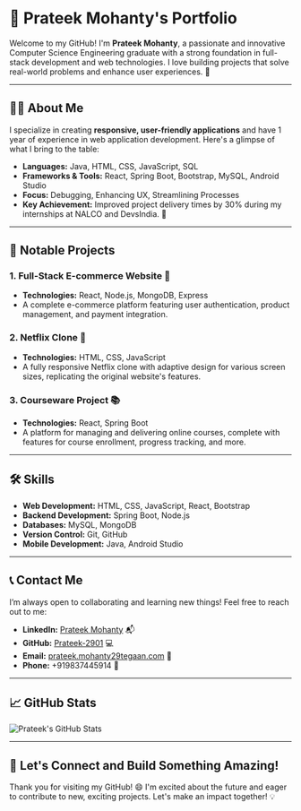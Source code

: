 # 🚀 Prateek Mohanty's Portfolio

Welcome to my GitHub! I'm **Prateek Mohanty**, a passionate and innovative Computer Science Engineering graduate with a strong foundation in full-stack development and web technologies. I love building projects that solve real-world problems and enhance user experiences. 🚀

---

## 🧑‍💻 About Me

I specialize in creating **responsive, user-friendly applications** and have 1 year of experience in web application development. Here's a glimpse of what I bring to the table:

- **Languages:** Java, HTML, CSS, JavaScript, SQL
- **Frameworks & Tools:** React, Spring Boot, Bootstrap, MySQL, Android Studio
- **Focus:** Debugging, Enhancing UX, Streamlining Processes
- **Key Achievement:** Improved project delivery times by 30% during my internships at NALCO and DevsIndia. 🎯

---

## 🌟 Notable Projects

### 1. **Full-Stack E-commerce Website** 🛒
   - **Technologies:** React, Node.js, MongoDB, Express
   - A complete e-commerce platform featuring user authentication, product management, and payment integration.

### 2. **Netflix Clone** 🍿
   - **Technologies:** HTML, CSS, JavaScript
   - A fully responsive Netflix clone with adaptive design for various screen sizes, replicating the original website's features.

### 3. **Courseware Project** 📚
   - **Technologies:** React, Spring Boot
   - A platform for managing and delivering online courses, complete with features for course enrollment, progress tracking, and more.

---

## 🛠️ Skills

- **Web Development:** HTML, CSS, JavaScript, React, Bootstrap
- **Backend Development:** Spring Boot, Node.js
- **Databases:** MySQL, MongoDB
- **Version Control:** Git, GitHub
- **Mobile Development:** Java, Android Studio

---

## 📞 Contact Me

I’m always open to collaborating and learning new things! Feel free to reach out to me:

- **LinkedIn:** [Prateek Mohanty](https://www.linkedin.com/in/prateek-mohanty-b96314197) 📬
- **GitHub:** [Prateek-2901](https://github.com/Prateek-2901) 💻
- **Email:** [prateek.mohanty29tegaan.com](mailto:prateek.mohanty29tegaan.com) 📧
- **Phone:** +919837445914 📱

---

## 📈 GitHub Stats

![Prateek's GitHub Stats](https://github-readme-stats.vercel.app/api?username=Prateek-2901&show_icons=true&hide_title=true&count_private=true&hide=prs)

---

## 🚀 Let's Connect and Build Something Amazing!

Thank you for visiting my GitHub! 😄 I'm excited about the future and eager to contribute to new, exciting projects. Let's make an impact together! 💡


